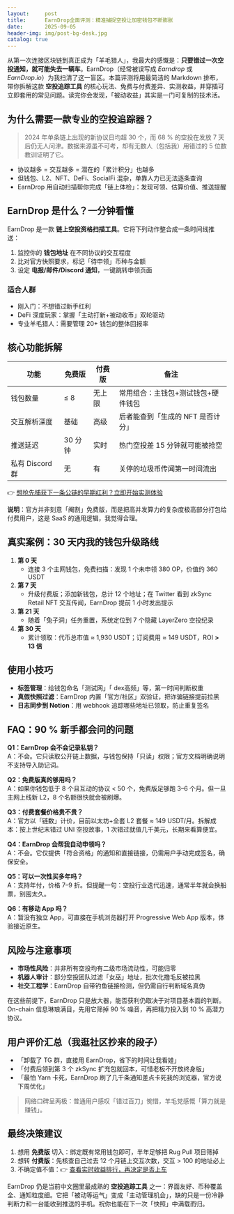 ```yaml
---
layout:     post
title:      EarnDrop全面评测：精准捕捉空投让加密钱包不断膨胀
date:       2025-09-05
header-img: img/post-bg-desk.jpg
catalog: true
---
```


从第一次连接区块链到真正成为「羊毛猎人」，我最大的感慨是：**只要错过一次空投通知，就可能失去一辆车**。EarnDrop（经常被误写成 *Earndrop* 或 *EarnDrop.io*）为我扫清了这一盲区。本篇评测将用最简洁的 Markdown 排布，带你拆解这款 **空投追踪工具** 的核心玩法、免费与付费差异、实测收益，并穿插可立即套用的常见问题。读完你会发现，「被动收益」其实是一门可复制的技术活。

## 为什么需要一款专业的空投追踪器？

> 2024 年单条链上出现的新协议日均超 30 个，而 68 % 的空投在发放 7 天后仍无人问津。数据来源虽不可考，却有无数人（包括我）用错过的 5 位数教训证明了它。

- 协议越多 = 交互越多 = 潜在的「累计积分」也越多  
- 但钱包、L2、NFT、DeFi、SocialFi 混杂，单靠人力已无法逐条查询  
- EarnDrop 用自动扫描帮你完成「链上体检」：发现可领、估算价值、推送提醒

## EarnDrop 是什么？一分钟看懂

EarnDrop 是一款 **链上空投资格扫描工具**。它将下列动作整合成一条时间线推送：

1. 监控你的 **钱包地址** 在不同协议的交互程度  
2. 比对官方快照要求，标记「待申领」币种与金额  
3. 设定 **电报/邮件/Discord 通知**，一键跳转申领页面  

### 适合人群

- 刚入门：不想错过新手红利  
- DeFi 深度玩家：掌握「主动打新+被动收币」双轮驱动  
- 专业羊毛猎人：需要管理 20+ 钱包的整体回报率  

## 核心功能拆解

| 功能             | 免费版 | 付费版 | 备注 |
|------------------|--------|--------|------|
| 钱包数量         | ≤ 8    | 无上限 | 常用组合：主钱包+测试钱包+硬件钱包 |
| 交互解析深度     | 基础   | 高级   | 后者能查到「生成的 NFT 是否计分」 |
| 推送延迟         | 30 分钟| 实时   | 热门空投差 15 分钟就可能被抢空 |
| 私有 Discord 群  | 无     | 有     | 关停的垃圾币传闻第一时间流出 |

👉 [想抢先捕获下一条公链的早期红利？立即开始实测体验](https://okxdog.com/)

**说明**：官方并非刻意「阉割」免费版，而是把高并发算力的复杂度极高部分打包给付费用户，这是 SaaS 的通用逻辑，我觉得合理。

## 真实案例：30 天内我的钱包升级路线

1. **第 0 天**  
   - 连接 3 个主网钱包，免费扫描：发现 1 个未申领 380 OP，价值约 360 USDT  
2. **第 7 天**  
   - 升级付费版；添加新钱包，总计 12 个地址；在 Twitter 看到 zkSync Retail NFT 交互传闻，EarnDrop 提前 1 小时发出提示  
3. **第 21 天**  
   - 随着「兔子洞」任务重置，系统定位到 7 个隐藏 LayerZero 空投纪录  
4. **第 30 天**  
   - 累计领取：代币总市值 ≈ 1,930 USDT；订阅费用 ≈ 149 USDT，ROI **> 13 倍**

## 使用小技巧

- **标签管理**：给钱包命名「测试网」「 dex高频」等，第一时间判断权重  
- **真假快照过滤**：EarnDrop 内置「官方/社区」双验证，把诈骗链接提前拉黑  
- **日志同步到 Notion**：用 webhook 追踪哪些地址已领取，防止重复签名 

## FAQ：90 % 新手都会问的问题

**Q1：EarnDrop 会不会记录私钥？**  
A：不会。它只读取公开链上数据，与钱包保持「只读」权限；官方文档明确说明不支持导入助记词。

**Q2：免费版真的够用吗？**  
A：如果你钱包低于 8 个且互动的协议 < 50 个，免费版足够跑 3–6 个月。但一旦主网上线新 L2，8 个名额很快就会被刷爆。

**Q3：付费套餐价格贵不贵？**  
A：官方以「链数」计价，目前以太坊+全套 L2 套餐 ≈ 149 USDT/月。拆解成本：按上世纪末错过 UNI 空投故事，1 次错过就值几千美元，长期来看算便宜。

**Q4：EarnDrop 会帮我自动申领吗？**  
A：不会。它仅提供「符合资格」的通知和直接链接，仍需用户手动完成签名，确保安全。

**Q5：可以一次性买多年吗？**  
A：支持年付，价格 7–9 折。但提醒一句：空投行业迭代迅速，通常半年就会换船票，别囤太久。

**Q6：有移动 App 吗？**  
A：暂没有独立 App，可直接在手机浏览器打开 Progressive Web App 版本，体验接近原生。

## 风险与注意事项

- **市场性风险**：并非所有空投均有二级市场流动性，可能归零  
- **机器人审计**：部分空投团队过滤「女巫」地址，批次化撸毛反被拉黑  
- **社交工程学**：EarnDrop 自带钓鱼链接检测，但仍需自行判断域名真伪  

在这些前提下，EarnDrop 只是放大器，能否获利仍取决于对项目基本面的判断。On-chain 信息琳琅满目，先用它筛掉 90 % 噪音，再把精力投入到 10 % 高潜力协议。

## 用户评价汇总（我逛社区抄来的段子）

- 「卸载了 TG 群，直接用 EarnDrop，省下的时间让我看娃」
- 「付费后领到第 3 个 zkSync 扩充包就回本，可惜老板不开放终身版」
- 「最怕 Yarn 卡死，EarnDrop 刷了几千条通知差点卡死我的浏览器，官方说下周优化」  

> 网络口碑呈两极：普通用户感叹「错过百刀」惋惜，羊毛党感慨「算力就是赚钱」。

## 最终决策建议

1. 想用 **免费版** 切入：绑定既有常用钱包即可，半年足够把 Rug Pull 项目筛掉  
2. 想转 **付费版**：先核查自己过去 12 个月链上交互次数，交互 > 100 的地址必上  
3. 不确定值不值：👉 [查看实时收益排行，再决定是否上车](https://okxdog.com/)

EarnDrop 仍是当前中文圈里最成熟的 **空投追踪工具** 之一：界面友好、币种覆盖全、通知粒度细。它把「被动等运气」变成「主动管理机会」，缺的只是一份冷静判断力和一台能收到推送的手机。祝你也能在下一次「快照」中满载而归。